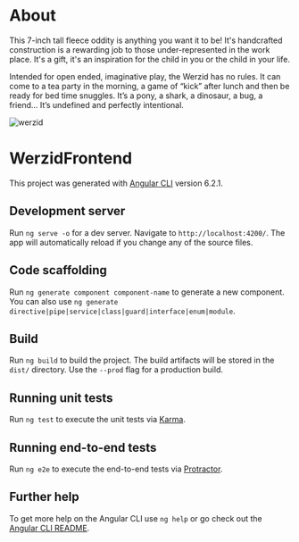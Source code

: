 # About

 This 7-inch tall fleece oddity is anything you want it to be! It's handcrafted construction is a rewarding job to those under-represented in the work place. It's a gift, it's an inspiration for the child in you or the child in your life.

Intended for open ended, imaginative play, the Werzid has no rules. It can come to a tea party in the morning, a game of “kick” after lunch and then be ready for bed time snuggles. It’s a pony, a shark, a dinosaur, a bug, a friend... It’s undefined and perfectly intentional. 


![werzid](https://ksr-ugc.imgix.net/assets/013/891/072/57345a06cea0569a26c4e799182c786a_original.jpg?ixlib=rb-1.1.0&crop=faces&w=1552&h=873&fit=crop&v=1475777866&auto=format&frame=1&q=92&s=e6fe8d73bfa1424a2b44f1e9c0e4ca23)


# WerzidFrontend

This project was generated with [Angular CLI](https://github.com/angular/angular-cli) version 6.2.1.

## Development server

Run `ng serve -o` for a dev server. Navigate to `http://localhost:4200/`. The app will automatically reload if you change any of the source files.

## Code scaffolding

Run `ng generate component component-name` to generate a new component. You can also use `ng generate directive|pipe|service|class|guard|interface|enum|module`.

## Build

Run `ng build` to build the project. The build artifacts will be stored in the `dist/` directory. Use the `--prod` flag for a production build.

## Running unit tests

Run `ng test` to execute the unit tests via [Karma](https://karma-runner.github.io).

## Running end-to-end tests

Run `ng e2e` to execute the end-to-end tests via [Protractor](http://www.protractortest.org/).

## Further help

To get more help on the Angular CLI use `ng help` or go check out the [Angular CLI README](https://github.com/angular/angular-cli/blob/master/README.md).
